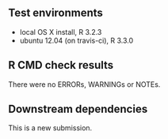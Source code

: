 ## Test environments

* local OS X install, R 3.2.3
* ubuntu 12.04 (on travis-ci), R 3.3.0

## R CMD check results

There were no ERRORs, WARNINGs or NOTEs.

## Downstream dependencies

This is a new submission.

